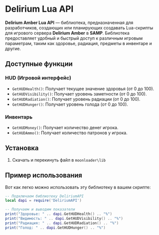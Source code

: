 # **Delirium Lua API**

**Delirium Amber Lua API** — библиотека, предназначенная для разработчиков, создающих или планирующих создавать Lua-скрипты для игрового сервера **Delirium Amber** в **SAMP**. Библиотека предоставляет удобный и быстрый доступ к различным игровым параметрам, таким как здоровье, радиация, предметы в инвентаре и другие.

## **Доступные функции**

### **HUD (Игровой интерфейс)**

- `GetHUDHealth()`: Получает текущее значение здоровья (от 0 до 100).
- `GetHUDVisibility()`: Получает уровень заметности (от 0 до 100).
- `GetHUDRadiation()`: Получает уровень радиации (от 0 до 100).
- `GetHUDHunger()`: Получает уровень голода (от 0 до 100).

### **Инвентарь**

- `GetHUDMoney()`: Получает количество денег игрока.
- `GetHUDAmmo()`: Получает количество патронов у игрока.


## **Установка**

1. Скачать и перекинуть файл в `moonloader\lib`

## **Пример использования**

Вот как легко можно использовать эту библиотеку в вашем скрипте:

```lua
-- Подключаем библиотеку DeliriumAPI
local dapi = require('DeliriumAPI')

-- Получаем и выводим показатели
print("Здоровье: " .. dapi.GetHUDHealth() .. "%")
print("Видимость: " .. dapi.GetHUDVisibility() .. "%")
print("Радиация: " .. dapi.GetHUDRadiation() .. "%")
print("Голод: " .. dapi.GetHUDHunger() .. "%")
